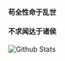 #### 苟全性命于乱世
#### 不求闻达于诸侯

![Github Stats](https://github-readme-stats.vercel.app/api?username=nnnnnnnextday&show_icons=true&theme=dark&count_private=true)


